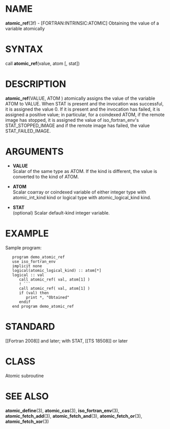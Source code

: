 # NAME

**atomic\_ref**(3f) - \[FORTRAN:INTRINSIC:ATOMIC\] Obtaining the value
of a variable atomically

# SYNTAX

call **atomic\_ref**(value, atom \[, stat\])

# DESCRIPTION

**atomic\_ref**(VALUE, ATOM ) atomically assigns the value of the
variable ATOM to VALUE. When STAT is present and the invocation was
successful, it is assigned the value 0. If it is present and the
invocation has failed, it is assigned a positive value; in particular,
for a coindexed ATOM, if the remote image has stopped, it is assigned
the value of iso\_fortran\_env's STAT\_STOPPED\_IMAGE and if the remote
image has failed, the value STAT\_FAILED\_IMAGE.

# ARGUMENTS

  - **VALUE**  
    Scalar of the same type as ATOM. If the kind is different, the value
    is converted to the kind of ATOM.

  - **ATOM**  
    Scalar coarray or coindexed variable of either integer type with
    atomic\_int\_kind kind or logical type with atomic\_logical\_kind
    kind.

  - **STAT**  
    (optional) Scalar default-kind integer variable.

# EXAMPLE

Sample program:

```` 
   program demo_atomic_ref
   use iso_fortran_env
   implicit none
   logical(atomic_logical_kind) :: atom[*]
   logical :: val
      call atomic_ref( val, atom[1] )
      ! ```
      call atomic_ref( val, atom[1] )
      if (val) then
         print *, "Obtained"
      endif
   end program demo_atomic_ref
````

# STANDARD

\[\[Fortran 2008\]\] and later; with STAT, \[\[TS 18508\]\] or later

# CLASS

Atomic subroutine

# SEE ALSO

**atomic\_define**(3), **atomic\_cas**(3), **iso\_fortran\_env**(3),
**atomic\_fetch\_add**(3), **atomic\_fetch\_and**(3),
**atomic\_fetch\_or**(3), **atomic\_fetch\_xor**(3)
